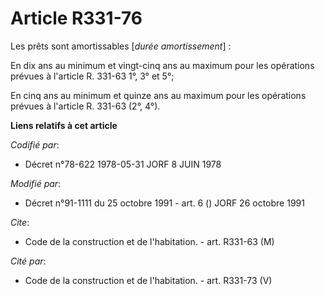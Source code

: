 # Article R331-76

Les prêts sont amortissables [*durée amortissement*] :

En dix ans au minimum et vingt-cinq ans au maximum pour les opérations prévues à l'article R. 331-63 1°, 3° et 5°;

En cinq ans au minimum et quinze ans au maximum pour les opérations prévues à l'article R. 331-63 (2°, 4°).

**Liens relatifs à cet article**

_Codifié par_:

  - Décret n°78-622 1978-05-31 JORF 8 JUIN 1978

_Modifié par_:

  - Décret n°91-1111 du 25 octobre 1991 - art. 6 () JORF 26 octobre 1991

_Cite_:

  - Code de la construction et de l'habitation. - art. R331-63 (M)

_Cité par_:

  - Code de la construction et de l'habitation. - art. R331-73 (V)
